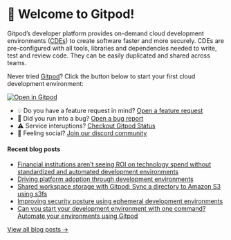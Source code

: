 # 👋 Welcome to Gitpod!

Gitpod’s developer platform provides on-demand cloud development environments ([CDEs](https://www.gitpod.io/cde)) to create software faster and more securely. CDEs are pre-configured with all tools, libraries and dependencies needed to write, test and review code. They can be easily duplicated and shared across teams.

Never tried [Gitpod](https://www.gitpod.io/)? Click the button below to start your first cloud development environment:

[![Open in Gitpod](https://gitpod.io/button/open-in-gitpod.svg)](https://gitpod.new)

* 💡 Do you have a feature request in mind? [Open a feature request](https://github.com/gitpod-io/gitpod/issues/new?assignees=&labels=&template=feature_request.md&title=)
* 🐛 Did you run into a bug? [Open a bug report](https://github.com/gitpod-io/gitpod/issues/new?assignees=&labels=bug&template=bug_report.yml)
* ⚠️ Service interuptions? [Checkout Gitpod Status](https://gitpodstatus.com/)
* 🦩 Feeling social? [Join our discord community](https://www.gitpod.io/chat)

#### Recent blog posts

<!--START_SECTION:feed-->
* [Financial institutions aren’t seeing ROI on technology spend without standardized and automated development environments](https://www.gitpod.io/blog/financial-institutions-arent-seeing-roi-on-technology)
* [Driving platform adoption through development environments](https://www.gitpod.io/blog/driving-platform-adoption-through-cdes)
* [Shared workspace storage with Gitpod: Sync a directory to Amazon S3 using s3fs](https://www.gitpod.io/blog/shared-workspace-storage-s3fs)
* [Improving security posture using ephemeral development environments](https://www.gitpod.io/blog/improve-security-using-ephemeral-development-environments)
* [Can you start your development environment with one command? Automate your environments using Gitpod](https://www.gitpod.io/blog/automate-development-environments-with-gitpod)
<!--END_SECTION:feed-->

[View all blog posts &rarr;](https://www.gitpod.io/blog)
